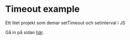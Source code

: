 # Timeout example

Ett litet projekt som demar setTimeout och setinterval i JS

Gå in på sidan [här](https://frontendsara.github.io/delay-intervall-kod/).

